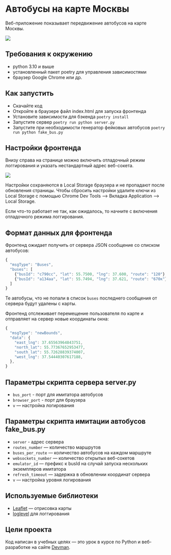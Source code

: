 # Автобусы на карте Москвы

Веб-приложение показывает передвижение автобусов на карте Москвы.

<img src="screenshots/buses.gif">

## Требования к окружению
- python 3.10 и выше
- установленный пакет poetry для управления зависимостями
- браузер Google Chrome или др.

## Как запустить

- Скачайте код
- Откройте в браузере файл index.html для запуска фронтенда
- Установите зависимости для бэкенда `poetry install`
- Запустите сервер `poetry run python server.py`
- Запустите при необходимости генератор фейковых автобусов `poetry run python fake_bus.py`


## Настройки фронтенда

Внизу справа на странице можно включить отладочный режим логгирования и указать нестандартный адрес веб-сокета.

<img src="screenshots/settings.png">

Настройки сохраняются в Local Storage браузера и не пропадают после обновления страницы. Чтобы сбросить настройки удалите ключи из Local Storage с помощью Chrome Dev Tools —> Вкладка Application —> Local Storage.

Если что-то работает не так, как ожидалось, то начните с включения отладочного режима логгирования.

## Формат данных для фронтенда

Фронтенд ожидает получить от сервера JSON сообщение со списком автобусов:

```js
{
  "msgType": "Buses",
  "buses": [
    {"busId": "c790сс", "lat": 55.7500, "lng": 37.600, "route": "120"},
    {"busId": "a134aa", "lat": 55.7494, "lng": 37.621, "route": "670к"},
  ]
}
```

Те автобусы, что не попали в список `buses` последнего сообщения от сервера будут удалены с карты.

Фронтенд отслеживает перемещение пользователя по карте и отправляет на сервер новые координаты окна:

```js
{
  "msgType": "newBounds",
  "data": {
    "east_lng": 37.65563964843751,
    "north_lat": 55.77367652953477,
    "south_lat": 55.72628839374007,
    "west_lng": 37.54440307617188,
  },
}
```

## Параметры скрипта сервера server.py

- `bus_port` - порт для имитатора автобусов
- `browser_port` - порт для браузера
- `v` — настройка логирования

## Параметры скрипта имитации автобусов fake_bus.py

- `server` - адрес сервера
- `routes_number` — количество маршрутов
- `buses_per_route` — количество автобусов на каждом маршруте
- `websockets_number` — количество открытых веб-сокетов
- `emulator_id` — префикс к busId на случай запуска нескольких экземпляров имитатора
- `refresh_timeout` — задержка в обновлении координат сервера
- `v` — настройка уровня логирования


## Используемые библиотеки

- [Leaflet](https://leafletjs.com/) — отрисовка карты
- [loglevel](https://www.npmjs.com/package/loglevel) для логгирования


## Цели проекта

Код написан в учебных целях — это урок в курсе по Python и веб-разработке на сайте [Devman](https://dvmn.org).
